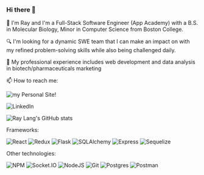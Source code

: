 ### Hi there 👋

📝 I'm Ray and I'm a Full-Stack Software Engineer (App Academy) with a B.S. in Molecular Biology, Minor in Computer Science from Boston College.

🔍 I'm looking for a dynamic SWE team that I can make an impact on with my refined problem-solving skills while also being challenged daily.

🏢 My professional experience includes web development and data analysis in biotech/pharmaceuticals marketing

📫 How to reach me:

![my Personal Site!](https://img.shields.io/badge/my_personal_site-purple)

![LinkedIn](https://img.shields.io/badge/LinkedIn-0077B5?style=for-the-badge&logo=linkedin&logoColor=white)

![Ray Lang's GitHub stats](https://github-readme-stats-sigma-five.vercel.app/api/top-langs/?username=raymondlang&layout=compact&hide=contribs&show_icons=true&theme=dark)
<!--
Programming Languages:

![JavaScript](https://img.shields.io/badge/JavaScript-F7DF1E?style=for-the-badge&logo=javascript&logoColor=black)
![Python](	https://img.shields.io/badge/Python-3776AB?style=for-the-badge&logo=python&logoColor=white)
![HTML5](https://img.shields.io/badge/HTML5-E34F26?style=for-the-badge&logo=html5&logoColor=white)
![CSS3](https://img.shields.io/badge/CSS3-1572B6?style=for-the-badge&logo=css3&logoColor=white)
-->
Frameworks:

![React](https://img.shields.io/badge/react-676E77?style=for-the-badge&logo=react&logoColor=#61DAFB)
![Redux](https://img.shields.io/badge/Redux-764ABC?style=for-the-badge&logo=redux&logoColor=white)
![Flask](https://img.shields.io/badge/Flask-000000?style=for-the-badge&logo=flask&logoColor=white)
![SQLAlchemy](https://img.shields.io/badge/-SQLAlchemy-D71F00?style=for-the-badge)
![Express](https://camo.githubusercontent.com/efb3807ac698d2c09e1b454d4699cc7c337025b8ccf5f3bee58753a27fc82ca3/68747470733a2f2f696d672e736869656c64732e696f2f62616467652f457870726573732d3030303030303f7374796c653d666f722d7468652d6261646765266c6f676f3d65787072657373266c6f676f436f6c6f723d7768697465)
![Sequelize](https://camo.githubusercontent.com/78ef55898c3301b4ff9d3f4416a1161872320dff4ed2e5bb1afe31812a7432a6/68747470733a2f2f696d672e736869656c64732e696f2f62616467652f2d53657175656c697a652d3532423045373f7374796c653d666f722d7468652d6261646765266c6f676f3d73657175656c697a65266c6f676f436f6c6f723d7768697465)

Other technologies:

![NPM](https://img.shields.io/badge/NPM-%23CB3837.svg?style=for-the-badge&logo=npm&logoColor=white)
![Socket.IO](https://img.shields.io/badge/Socket.IO-010101?style=for-the-badge&logo=socket.io&logoColor=white)
![NodeJS](https://img.shields.io/badge/node.js-6DA55F?style=for-the-badge&logo=node.js&logoColor=white)
![Git](https://img.shields.io/badge/git-%23F05033.svg?style=for-the-badge&logo=git&logoColor=white)
![Postgres](https://img.shields.io/badge/Postgres-4169E1?style=for-the-badge&logo=postgresql&logoColor=white)
![Postman](https://img.shields.io/badge/Postman-FF6C37?style=for-the-badge&logo=postman&logoColor=white)




<!--
**raymondlang/raymondlang** is a ✨ _special_ ✨ repository because its `README.md` (this file) appears on your GitHub profile.


Here are some ideas to get you started:

- 🔭 I’m currently working on ...

- 👯 I’m looking to collaborate on ...
- 🤔 I’m looking for help with ...
- 💬 Ask me about ...
- 😄 Pronouns: ...
- ⚡ Fun fact: ...
-->
